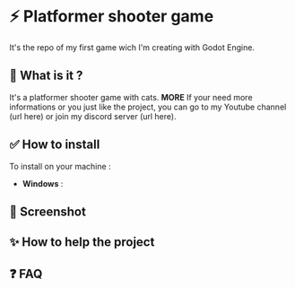 # ⚡ Platformer shooter game  
It's the repo of my first game wich I'm creating with Godot Engine.
## 🤨 What is it ? 
It's a platformer shooter game with cats.
**MORE** If your need more informations or you just like the project, you can go to my Youtube channel (url here) 
or join my discord server (url here).
## ✅ How to install
To install on your machine :
- **Windows** :
## 📸 Screenshot

## ✨ How to help the project

## ❓ FAQ
